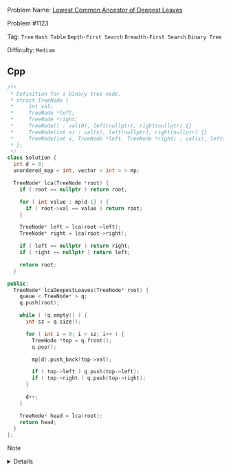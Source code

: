 Problem Name: [Lowest Common Ancestor of Deepest Leaves](https://leetcode.com/problems/lowest-common-ancestor-of-deepest-leaves/description/)

Problem #1123

Tag: `Tree` `Hash Table` `Depth-First Search` `Breadth-First Search` `Binary Tree`

Difficulty: `Medium`

## Cpp

```cpp
/**
 * Definition for a binary tree node.
 * struct TreeNode {
 *     int val;
 *     TreeNode *left;
 *     TreeNode *right;
 *     TreeNode() : val(0), left(nullptr), right(nullptr) {}
 *     TreeNode(int x) : val(x), left(nullptr), right(nullptr) {}
 *     TreeNode(int x, TreeNode *left, TreeNode *right) : val(x), left(left), right(right) {}
 * };
 */
class Solution {
  int d = 0;
  unordered_map < int, vector < int > > mp;

  TreeNode* lca(TreeNode *root) {
    if ( root == nullptr ) return root;

    for ( int value : mp[d-1] ) {
      if ( root->val == value ) return root;
    }

    TreeNode* left = lca(root->left);
    TreeNode* right = lca(root->right);

    if ( left == nullptr ) return right;
    if ( right == nullptr ) return left;

    return root;
  }

public:
  TreeNode* lcaDeepestLeaves(TreeNode* root) {
    queue < TreeNode* > q;
    q.push(root);

    while ( !q.empty() ) {
      int sz = q.size();

      for ( int i = 0; i < sz; i++ ) {
        TreeNode *top = q.front();
        q.pop();

        mp[d].push_back(top->val);

        if ( top->left ) q.push(top->left);
        if ( top->right ) q.push(top->right);
      }

      d++;
    }

    TreeNode* head = lca(root);
    return head;
  }
};
```

> [!NOTE]
>
> <details>
>   <li>Find the most deepest leaf nodes using Breadth-First Search</li>
>   <li>Find the lowest common ancestor of that deepest leaf nodes using Depth-First Search</li>
> </details>
